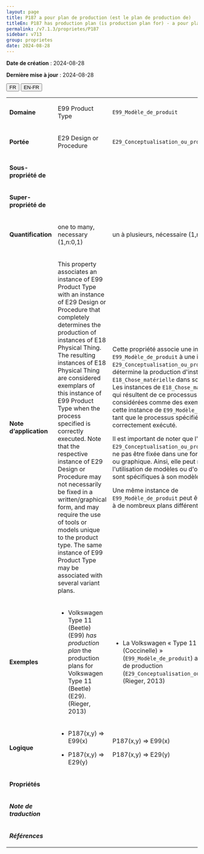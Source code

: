 ```yaml
---
layout: page
title: P187 a pour plan de production (est le plan de production de)
titleEn: P187 has production plan (is production plan for) - a pour plan de production (est le plan de production de)
permalink: /v7.1.3/proprietes/P187
sidebar: v713
group: proprietes
date: 2024-08-28
---
```


**Date de création** : 2024-08-28

**Dernière mise à jour** : 2024-08-28

<div class="lang-buttons">
 <button id="fr" class="activate">FR</button>
 <button id="en-fr">EN-FR</button>
</div>

<table>
<tbody>
<tr>
<td><p><strong>Domaine</strong></p></td>
<td class="en">
<p>E99 Product Type</p>
</td>
<td>
<p><code class="language-plaintext highlighter-rouge">E99_Modèle_de_produit</code></p>
</td>
</tr>
<tr>
<td><p><strong>Portée</strong></p></td>
<td class="en">
<p>E29 Design or Procedure</p>
</td>
<td>
<p><code class="language-plaintext highlighter-rouge">E29_Conceptualisation_ou_procédure</code></p>
</td>
</tr>
<tr>
<td><p><strong>Sous-propriété de</strong></p></td>
<td class="en">
</td>
<td>
</td>
</tr>
<tr>
<td><p><strong>Super-propriété de</strong></p></td>
<td class="en">
</td>
<td>
</td>
</tr>
<tr>
<td><p><strong>Quantification</strong></p></td>
<td class="en">
<p>one to many, necessary (1,n:0,1)</p>
</td>
<td>
<p>un à plusieurs, nécessaire (1,n:0,1)</p>
</td>
</tr>
<tr>
<td><p><strong>Note d’application</strong></p></td>
<td class="en">
<p>This property associates an instance of E99 Product Type with an instance of E29 Design or Procedure that completely determines the production of instances of E18 Physical Thing. The resulting instances of E18 Physical Thing are considered exemplars of this instance of E99 Product Type when the process specified is correctly executed. Note that the respective instance of E29 Design or Procedure may not necessarily be fixed in a written/graphical form, and may require the use of tools or models unique to the product type. The same instance of E99 Product Type may be associated with several variant plans.</p>
</td>
<td>
<p>Cette propriété associe une instance de <code class="language-plaintext highlighter-rouge">E99_Modèle_de_produit</code> à une instance de <code class="language-plaintext highlighter-rouge">E29_Conceptualisation_ou_procédure</code> qui détermine la production d'instances de <code class="language-plaintext highlighter-rouge">E18_Chose_matérielle</code> dans son entièreté. Les instances de <code class="language-plaintext highlighter-rouge">E18_Chose_matérielle</code> qui résultent de ce processus sont considérées comme des exemples de cette instance de <code class="language-plaintext highlighter-rouge">E99_Modèle_de_produit</code> tant que le processus spécifié a été correctement exécuté. </p>
<p>Il est important de noter que l'instance de <code class="language-plaintext highlighter-rouge">E29_Conceptualisation_ou_procédure</code> peut ne pas être fixée dans une forme écrite ou graphique. Ainsi, elle peut nécessiter l'utilisation de modèles ou d'outils qui sont spécifiques à son modèle de produit. </p>
<p>Une même instance de <code class="language-plaintext highlighter-rouge">E99_Modèle_de_produit</code> peut être associée à de nombreux plans différents. </p>
</td>
</tr>
<tr>
<td><p><strong>Exemples</strong></p></td>
<td class="en">
<ul>
<li><p>Volkswagen Type 11 (Beetle) (E99) <em>has production plan</em> the production plans for Volkswagen Type 11 (Beetle) (E29). (Rieger, 2013)</p>
</li>
</ul>
</td>
<td>
<ul>
<li><p>La Volkswagen « Type 11 (Coccinelle) » (<code class="language-plaintext highlighter-rouge">E99_Modèle_de_produit</code>) a les plans de production (<code class="language-plaintext highlighter-rouge">E29_Conceptualisation_ou_procédure</code>) (Rieger, 2013)</p>
</li>
</ul>
</td>
</tr>
<tr>
<td><p><strong>Logique</strong></p></td>
<td class="en">
<ul>
<li><p>P187(x,y) ⇒ E99(x)</p>
</li>
<li><p>P187(x,y) ⇒ E29(y)</p>
</li>
</ul>
</td>
<td>
<p>P187(x,y) ⇒ E99(x)</p>
<p>P187(x,y) ⇒ E29(y)</p>
</td>
</tr>
<tr>
<td><p><strong>Propriétés</strong></p></td>
<td class="en">
</td>
<td>
</td>
</tr>
<tr>
<td><p><strong><em>Note de traduction</em></strong></p></td>
<td colspan="2">
</td>
</tr>
<tr>
<td><p><strong><em>Références</em></strong></p></td>
<td colspan="2">
<p><em></em></p>
</td>
</tr>
</tbody>
</table>
